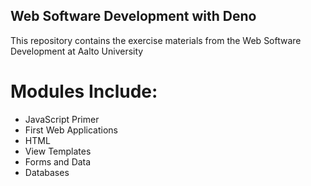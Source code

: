 ## Web Software Development with Deno
This repository contains the exercise materials from the Web Software Development at Aalto University

# Modules Include:
- JavaScript Primer
- First Web Applications
- HTML
- View Templates
- Forms and Data
- Databases
